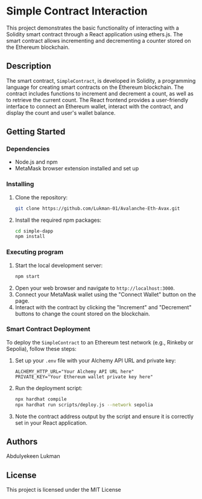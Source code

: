 # Simple Contract Interaction

This project demonstrates the basic functionality of interacting with a Solidity smart contract through a React application using ethers.js. The smart contract allows incrementing and decrementing a counter stored on the Ethereum blockchain.

## Description

The smart contract, `SimpleContract`, is developed in Solidity, a programming language for creating smart contracts on the Ethereum blockchain. The contract includes functions to increment and decrement a count, as well as to retrieve the current count. The React frontend provides a user-friendly interface to connect an Ethereum wallet, interact with the contract, and display the count and user's wallet balance.

## Getting Started

### Dependencies

- Node.js and npm
- MetaMask browser extension installed and set up

### Installing

1. Clone the repository:
   ```bash
   git clone https://github.com/Lukman-01/Avalanche-Eth-Avax.git
   ```
2. Install the required npm packages:
   ```bash
   cd simple-dapp
   npm install
   ```

### Executing program

1. Start the local development server:
   ```bash
   npm start
   ```
2. Open your web browser and navigate to `http://localhost:3000`.
3. Connect your MetaMask wallet using the "Connect Wallet" button on the page.
4. Interact with the contract by clicking the "Increment" and "Decrement" buttons to change the count stored on the blockchain.

### Smart Contract Deployment

To deploy the `SimpleContract` to an Ethereum test network (e.g., Rinkeby or Sepolia), follow these steps:

1. Set up your `.env` file with your Alchemy API URL and private key:
   ```plaintext
   ALCHEMY_HTTP_URL="Your Alchemy API URL here"
   PRIVATE_KEY="Your Ethereum wallet private key here"
   ```
2. Run the deployment script:
   ```bash
   npx hardhat compile
   npx hardhat run scripts/deploy.js --network sepolia
   ```
3. Note the contract address output by the script and ensure it is correctly set in your React application.

## Authors

Abdulyekeen Lukman

## License

This project is licensed under the MIT License
```